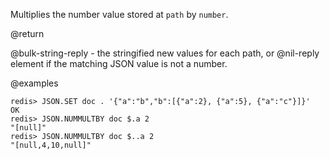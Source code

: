 Multiplies the number value stored at `path` by `number`.

@return

@bulk-string-reply - the stringified new values for each path, or @nil-reply element if the matching JSON value is not a number.

@examples

```
redis> JSON.SET doc . '{"a":"b","b":[{"a":2}, {"a":5}, {"a":"c"}]}'
OK
redis> JSON.NUMMULTBY doc $.a 2
"[null]"
redis> JSON.NUMMULTBY doc $..a 2
"[null,4,10,null]"
```
